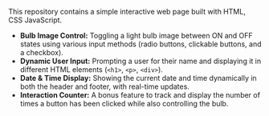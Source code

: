 This repository contains a simple interactive web page built with HTML, CSS JavaScript. 

* **Bulb Image Control:** Toggling a light bulb image between ON and OFF states using various input methods (radio buttons, clickable buttons, and a checkbox).
* **Dynamic User Input:** Prompting a user for their name and displaying it in different HTML elements (`<h1>`, `<p>`, `<div>`).
* **Date & Time Display:** Showing the current date and time dynamically in both the header and footer, with real-time updates.
* **Interaction Counter:** A bonus feature to track and display the number of times a button has been clicked while also controlling the bulb.
